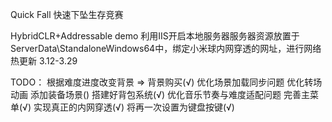Quick Fall
快速下坠生存竞赛

HybridCLR+Addressable demo
利用IIS开启本地服务器服务器资源放置于ServerData\StandaloneWindows64中，绑定小米球内网穿透的网址，进行网络热更新
3.12-3.29


TODO：
根据难度进度改变背景 => 背景购买(√)
优化场景加载同步问题
优化转场动画
添加装备场景()
搭建好背包系统(√)
优化音乐节奏与难度适配问题
完善主菜单(√)
实现真正的内网穿透(√)
将再一次设置为键盘按键(√)